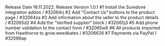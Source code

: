 Release Date 16.11.2022:  Release Version  1.0.1
#1 Install the Suredone integration addon / #32064rj
#2 Add "Contact Us" buttons to the product page / #32064za
#3 Add information about the seller to the product details / #32065d2
#4 Add the "Verified supplier" block / #32065j3
#5 Add phone number validation to the contact form / #32065w6
#6 All products imported from Hawthorne to grow.weedbates / #3206626
#7 Payments via PayPal / #32066ap

